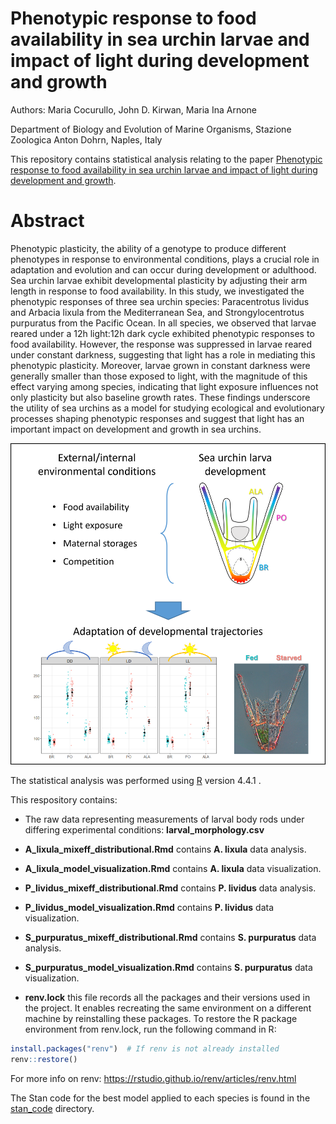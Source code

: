 # Phenotypic response to food availability in sea urchin larvae and impact of light during development and growth

Authors: Maria Cocurullo, John D. Kirwan, Maria Ina Arnone
 
Department of Biology and Evolution of Marine Organisms, Stazione Zoologica Anton Dohrn, Naples, Italy

This repository contains statistical analysis relating to the paper [Phenotypic response to food availability in sea urchin larvae and impact of light during development and growth](https://www.frontiersin.org/journals/ecology-and-evolution/articles/10.3389/fevo.2025.1548208/). 

# Abstract

Phenotypic plasticity, the ability of a genotype to produce different phenotypes in response to environmental conditions, plays a crucial role in adaptation and evolution and can occur during development or adulthood. Sea urchin larvae exhibit developmental plasticity by adjusting their arm length in response to food availability. In this study, we investigated the phenotypic responses of three sea urchin species: Paracentrotus lividus and Arbacia lixula from the Mediterranean Sea, and Strongylocentrotus purpuratus from the Pacific Ocean.  In all species, we observed that larvae reared under a 12h light:12h dark cycle exhibited phenotypic responses to food availability. However, the response was suppressed in larvae reared under constant darkness, suggesting that light has a role in mediating this phenotypic plasticity. Moreover, larvae grown in constant darkness were generally smaller than those exposed to light, with the magnitude of this effect varying among species, indicating that light exposure influences not only plasticity but also baseline growth rates. These findings underscore the utility of sea urchins as a model for studying ecological and evolutionary processes shaping phenotypic responses and suggest that light has an important impact on development and growth in sea urchins.

![](img/Grap_abstract.png)

The statistical analysis was performed using [R](https://cran.r-project.org/) version 4.4.1 .

This respository contains:

- The raw data representing measurements of larval body rods under differing experimental conditions: **larval_morphology.csv**

- **A_lixula_mixeff_distributional.Rmd** contains **A. lixula** data analysis. 

- **A_lixula_model_visualization.Rmd** contains **A. lixula** data visualization. 

- **P_lividus_mixeff_distributional.Rmd** contains **P. lividus** data analysis. 

- **P_lividus_model_visualization.Rmd** contains **P. lividus** data visualization.

- **S_purpuratus_mixeff_distributional.Rmd** contains **S. purpuratus** data analysis. 

- **S_purpuratus_model_visualization.Rmd** contains **S. purpuratus** data visualization.
  
- **renv.lock** this file records all the packages and their versions used in the project. It enables recreating the same environment on a different machine by reinstalling these packages. To restore the R package environment from renv.lock, run the following command in R:
```r
install.packages("renv")  # If renv is not already installed
renv::restore()
```
For more info on renv: https://rstudio.github.io/renv/articles/renv.html

The Stan code for the best model applied to each species is found in the [stan_code](/stan_code/) directory.
